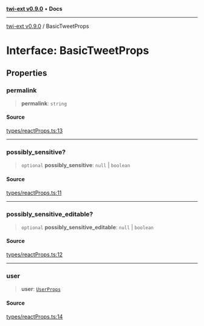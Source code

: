 [**twi-ext v0.9.0**](../README.md) • **Docs**

***

[twi-ext v0.9.0](../README.md) / BasicTweetProps

# Interface: BasicTweetProps

## Properties

### permalink

> **permalink**: `string`

#### Source

[types/reactProps.ts:13](https://github.com/Robot-Inventor/twi-ext/blob/a3024ee2cc960c967706ac7e4d07372c4b58d2b4/src/types/reactProps.ts#L13)

***

### possibly\_sensitive?

> `optional` **possibly\_sensitive**: `null` \| `boolean`

#### Source

[types/reactProps.ts:11](https://github.com/Robot-Inventor/twi-ext/blob/a3024ee2cc960c967706ac7e4d07372c4b58d2b4/src/types/reactProps.ts#L11)

***

### possibly\_sensitive\_editable?

> `optional` **possibly\_sensitive\_editable**: `null` \| `boolean`

#### Source

[types/reactProps.ts:12](https://github.com/Robot-Inventor/twi-ext/blob/a3024ee2cc960c967706ac7e4d07372c4b58d2b4/src/types/reactProps.ts#L12)

***

### user

> **user**: [`UserProps`](UserProps.md)

#### Source

[types/reactProps.ts:14](https://github.com/Robot-Inventor/twi-ext/blob/a3024ee2cc960c967706ac7e4d07372c4b58d2b4/src/types/reactProps.ts#L14)
